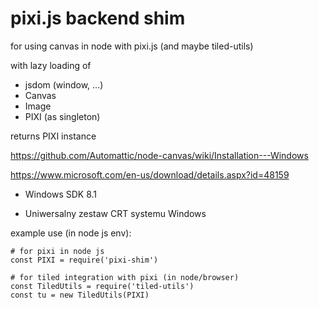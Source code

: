 
# pixi.js backend shim 

for using canvas in node with pixi.js (and maybe tiled-utils)

with lazy loading of

* jsdom (window, ...)
* Canvas
* Image
* PIXI (as singleton)

returns PIXI instance

https://github.com/Automattic/node-canvas/wiki/Installation---Windows

https://www.microsoft.com/en-us/download/details.aspx?id=48159

* Windows SDK 8.1

* Uniwersalny zestaw CRT systemu Windows

example use (in node js env):
```
# for pixi in node js
const PIXI = require('pixi-shim')

# for tiled integration with pixi (in node/browser)
const TiledUtils = require('tiled-utils')
const tu = new TiledUtils(PIXI)
```